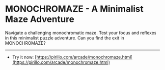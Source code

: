 
# MONOCHROMAZE - A Minimalist Maze Adventure

Navigate a challenging monochromatic maze. Test your focus and reflexes in this minimalist puzzle adventure. Can you find the exit in MONOCHROMAZE?

---

* Try it now: [https://pirillo.com/arcade/monochromaze.html](https://pirillo.com/arcade/monochromaze.html)

